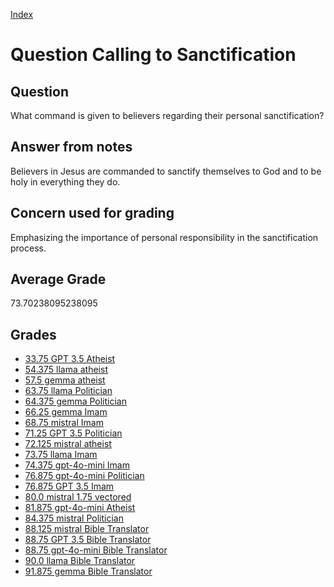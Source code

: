 
[Index](../../index.md)
# Question Calling to Sanctification
## Question
What command is given to believers regarding their personal sanctification?

## Answer from notes
Believers in Jesus are commanded to sanctify themselves to God and to be holy in everything they do.

## Concern used for grading
Emphasizing the importance of personal responsibility in the sanctification process.

## Average Grade
73.70238095238095

## Grades
 * [33.75 GPT 3.5 Atheist](../answers/GPT_3.5_Atheist/Calling_to_Sanctification.md)
 * [54.375 llama atheist](../answers/llama_atheist/Calling_to_Sanctification.md)
 * [57.5 gemma atheist](../answers/gemma_atheist/Calling_to_Sanctification.md)
 * [63.75 llama Politician](../answers/llama_Politician/Calling_to_Sanctification.md)
 * [64.375 gemma Politician](../answers/gemma_Politician/Calling_to_Sanctification.md)
 * [66.25 gemma Imam](../answers/gemma_Imam/Calling_to_Sanctification.md)
 * [68.75 mistral Imam](../answers/mistral_Imam/Calling_to_Sanctification.md)
 * [71.25 GPT 3.5 Politician](../answers/GPT_3.5_Politician/Calling_to_Sanctification.md)
 * [72.125 mistral atheist](../answers/mistral_atheist/Calling_to_Sanctification.md)
 * [73.75 llama Imam](../answers/llama_Imam/Calling_to_Sanctification.md)
 * [74.375 gpt-4o-mini Imam](../answers/gpt-4o-mini_Imam/Calling_to_Sanctification.md)
 * [76.875 gpt-4o-mini Politician](../answers/gpt-4o-mini_Politician/Calling_to_Sanctification.md)
 * [76.875 GPT 3.5 Imam](../answers/GPT_3.5_Imam/Calling_to_Sanctification.md)
 * [80.0 mistral 1.75 vectored](../answers/mistral_1.75_vectored/Calling_to_Sanctification.md)
 * [81.875 gpt-4o-mini Atheist](../answers/gpt-4o-mini_Atheist/Calling_to_Sanctification.md)
 * [84.375 mistral Politician](../answers/mistral_Politician/Calling_to_Sanctification.md)
 * [88.125 mistral Bible Translator](../answers/mistral_Bible_Translator/Calling_to_Sanctification.md)
 * [88.75 GPT 3.5 Bible Translator](../answers/GPT_3.5_Bible_Translator/Calling_to_Sanctification.md)
 * [88.75 gpt-4o-mini Bible Translator](../answers/gpt-4o-mini_Bible_Translator/Calling_to_Sanctification.md)
 * [90.0 llama Bible Translator](../answers/llama_Bible_Translator/Calling_to_Sanctification.md)
 * [91.875 gemma Bible Translator](../answers/gemma_Bible_Translator/Calling_to_Sanctification.md)
